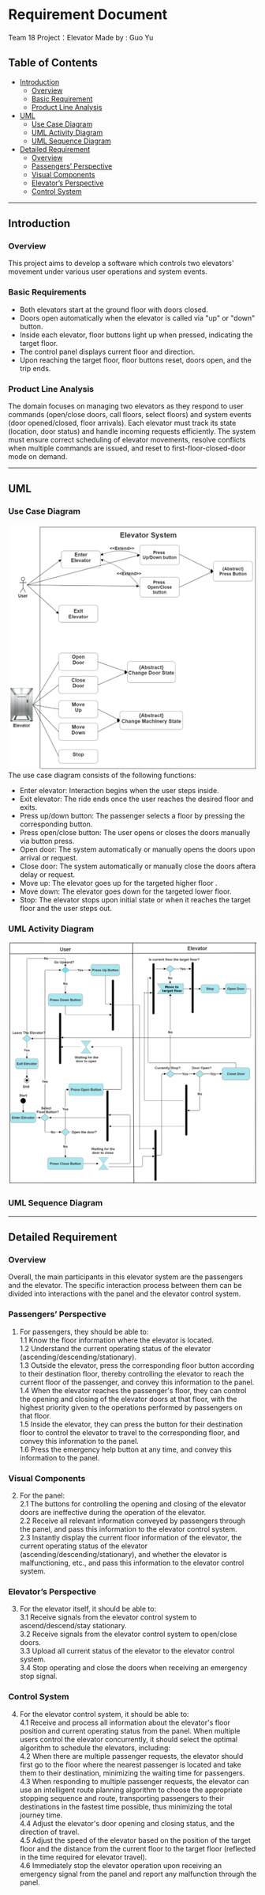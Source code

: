 # Requirement Document

Team 18 Project：Elevator
Made by : Guo Yu

## Table of Contents
- [Introduction](#introduction)
  - [Overview](#overview)
  - [Basic Requirement](#basic-requirement)
  - [Product Line Analysis](#product-line-analysis)
- [UML](#uml)
  - [Use Case Diagram](#use-case-diagram)
  - [UML Activity Diagram](#uml-activity-diagram)
  - [UML Sequence Diagram](#uml-sequence-diagram)
- [Detailed Requirement](#detailed-requirement)
  - [Overview](#overview)
  - [Passengers’ Perspective](#passengers-perspective)
  - [Visual Components](#visual-components)
  - [Elevator’s Perspective](#elevators-perspective)
  - [Control System](#control-system)

---

## Introduction

### Overview
This project aims to develop a software which controls two elevators' movement under various user operations and system events. 

### Basic Requirements
- Both elevators start at the ground floor with doors closed.  
- Doors open automatically when the elevator is called via "up" or "down" button.  
- Inside each elevator, floor buttons light up when pressed, indicating the target floor.  
- The control panel displays current floor and direction.  
- Upon reaching the target floor, floor buttons reset, doors open, and the trip ends.  

### Product Line Analysis
The domain focuses on managing two elevators as they respond to user commands (open/close doors, call floors, select floors) and system events (door opened/closed, floor arrivals). Each elevator must track its state (location, door status) and handle incoming requests efficiently. The system must ensure correct scheduling of elevator movements, resolve conflicts when multiple commands are issued, and reset to first-floor-closed-door mode on demand.

---

## UML 

### Use Case Diagram
![UCD](./imgs/use_case_dia.png)
The use case diagram consists of the following functions:
- Enter elevator: Interaction begins when the user steps inside.
- Exit elevator: The ride ends once the user reaches the desired floor and exits.
- Press up/down button: The passenger selects a floor by pressing the corresponding button.
- Press open/close button: The user opens or closes the doors manually via button press.
- Open door: The system automatically or manually opens the doors upon arrival or request.
- Close door: The system automatically or manually close the doors aftera delay or request.
- Move up: The elevator goes up for the targeted higher floor .
- Move down: The elevator goes down for the targeted lower floor.
- Stop: The elevator stops upon initial state or when it reaches the target floor and the user steps out.

### UML Activity Diagram
![UAD](./imgs/activity.png)

### UML Sequence Diagram

---

## Detailed Requirement

### Overview
Overall, the main participants in this elevator system are the passengers and the elevator. The specific interaction process between them can be divided into interactions with the panel and the elevator control system.

### Passengers’ Perspective
1. For passengers, they should be able to:  
   1.1 Know the floor information where the elevator is located.  
   1.2 Understand the current operating status of the elevator (ascending/descending/stationary).  
   1.3 Outside the elevator, press the corresponding floor button according to their destination floor, thereby controlling the elevator to reach the current floor of the passenger, and convey this information to the panel.  
   1.4 When the elevator reaches the passenger's floor, they can control the opening and closing of the elevator doors at that floor, with the highest priority given to the operations performed by passengers on that floor.  
   1.5 Inside the elevator, they can press the button for their destination floor to control the elevator to travel to the corresponding floor, and convey this information to the panel.  
   1.6 Press the emergency help button at any time, and convey this information to the panel.

### Visual Components
2. For the panel:  
   2.1 The buttons for controlling the opening and closing of the elevator doors are ineffective during the operation of the elevator.  
   2.2 Receive all relevant information conveyed by passengers through the panel, and pass this information to the elevator control system.  
   2.3 Instantly display the current floor information of the elevator, the current operating status of the elevator (ascending/descending/stationary), and whether the elevator is malfunctioning, etc., and pass this information to the elevator control system.

### Elevator’s Perspective
3. For the elevator itself, it should be able to:  
   3.1 Receive signals from the elevator control system to ascend/descend/stay stationary.  
   3.2 Receive signals from the elevator control system to open/close doors.  
   3.3 Upload all current status of the elevator to the elevator control system.  
   3.4 Stop operating and close the doors when receiving an emergency stop signal.

### Control System
4. For the elevator control system, it should be able to:  
   4.1 Receive and process all information about the elevator's floor position and current operating status from the panel. When multiple users control the elevator concurrently, it should select the optimal algorithm to schedule the elevators, including:  
   4.2 When there are multiple passenger requests, the elevator should first go to the floor where the nearest passenger is located and take them to their destination, minimizing the waiting time for passengers.  
   4.3 When responding to multiple passenger requests, the elevator can use an intelligent route planning algorithm to choose the appropriate stopping sequence and route, transporting passengers to their destinations in the fastest time possible, thus minimizing the total journey time.  
   4.4 Adjust the elevator's door opening and closing status, and the direction of travel.  
   4.5 Adjust the speed of the elevator based on the position of the target floor and the distance from the current floor to the target floor (reflected in the time required for elevator travel).  
   4.6 Immediately stop the elevator operation upon receiving an emergency signal from the panel and report any malfunction through the panel.